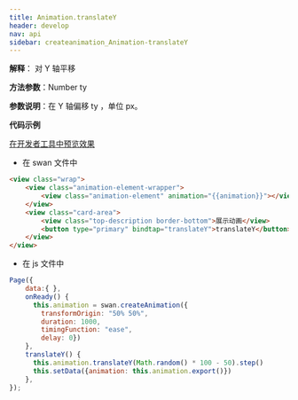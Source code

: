 ```yaml
---
title: Animation.translateY
header: develop
nav: api
sidebar: createanimation_Animation-translateY
---
```

 
 
 
**解释**： 对 Y 轴平移

**方法参数**：Number  ty  

**参数说明**：在 Y 轴偏移 ty ，单位 px。 

**代码示例**


<a href="swanide://fragment/e6fdb305fefb7291a5d9635defd630581574217543717" title="在开发者工具中预览效果" target="_self">在开发者工具中预览效果</a>

* 在 swan 文件中

```html
<view class="wrap">
    <view class="animation-element-wrapper">
        <view class="animation-element" animation="{{animation}}"></view>
    </view>
    <view class="card-area">
        <view class="top-description border-bottom">展示动画</view>
        <button type="primary" bindtap="translateY">translateY</button>
    </view>
</view>
```
* 在 js 文件中

```js
Page({
    data:{ },
    onReady() {
      this.animation = swan.createAnimation({
        transformOrigin: "50% 50%",
        duration: 1000,
        timingFunction: "ease",
        delay: 0})
    },
    translateY() {
      this.animation.translateY(Math.random() * 100 - 50).step()
      this.setData({animation: this.animation.export()})
    },
});
```
